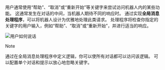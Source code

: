 用户通常使用“帮助”、“取消”或“重新开始”等关键字来尝试访问机器人内的某些功能。 这通常发生在对话的中间，当机器人期待不同的响应时。 通过实现**全局消息处理程序**，可以将机器人设计为优雅地处理此类请求。
处理程序将检查你指定的关键字的用户输入，例如“帮助”、“取消”或“重新开始”，并进行适当的响应。 

![用户如何说话](~/media/designing-bots/capabilities/trigger-actions.png)

> [!NOTE]
> 通过在全局消息处理程序中定义逻辑，你可以使所有对话都可以访问该逻辑。 可以配置单个对话和提示以放心地忽略关键字。
